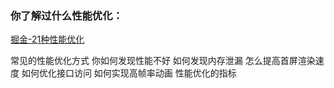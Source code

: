 ### 你了解过什么性能优化：

[掘金-21种性能优化](https://juejin.cn/post/6904517485349830670)



常见的性能优化方式
你如何发现性能不好
如何发现内存泄漏
怎么提高首屏渲染速度
如何优化接口访问
如何实现高帧率动画
性能优化的指标